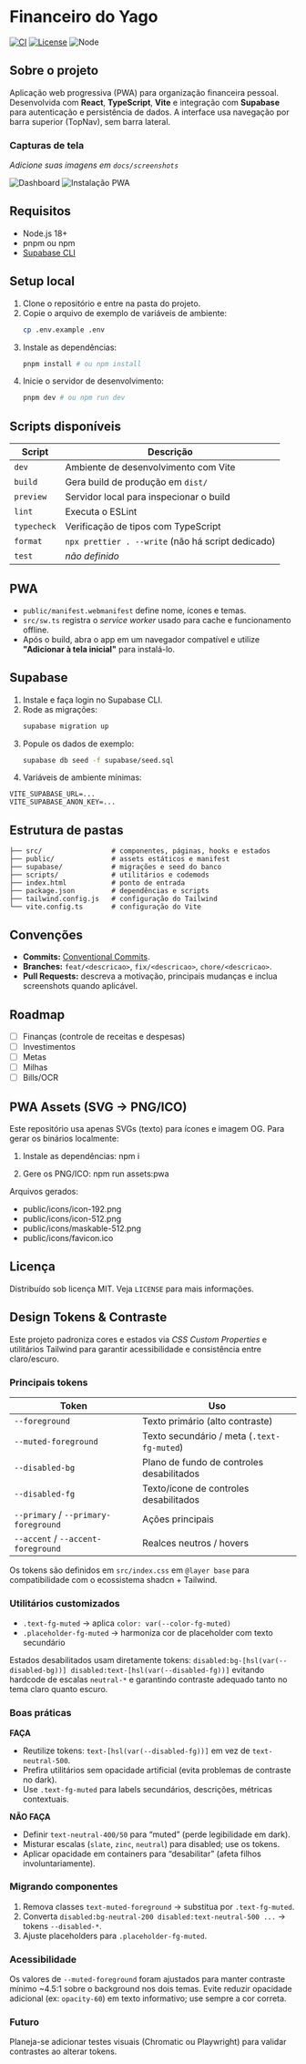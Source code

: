 # Financeiro do Yago

[![CI](https://img.shields.io/github/actions/workflow/status/YOUR_GITHUB_USERNAME/Financeiro-do-yago/ci.yml?branch=main&label=CI&logo=github)](https://github.com/YOUR_GITHUB_USERNAME/Financeiro-do-yago/actions)
[![License](https://img.shields.io/badge/license-MIT-blue.svg)](LICENSE)
![Node](https://img.shields.io/badge/node-18%2B-339933?logo=node.js&logoColor=white)

## Sobre o projeto

Aplicação web progressiva (PWA) para organização financeira pessoal. Desenvolvida com **React**, **TypeScript**, **Vite** e integração com **Supabase** para autenticação e persistência de dados. A interface usa navegação por barra superior (TopNav), sem barra lateral.

### Capturas de tela

_Adicione suas imagens em `docs/screenshots`_

![Dashboard](docs/screenshots/dashboard.png)
![Instalação PWA](docs/screenshots/pwa-install.png)

## Requisitos

- Node.js 18+
- pnpm ou npm
- [Supabase CLI](https://supabase.com/docs/guides/cli)

## Setup local

1. Clone o repositório e entre na pasta do projeto.
2. Copie o arquivo de exemplo de variáveis de ambiente:
   ```bash
   cp .env.example .env
   ```
3. Instale as dependências:
   ```bash
   pnpm install # ou npm install
   ```
4. Inicie o servidor de desenvolvimento:
   ```bash
   pnpm dev # ou npm run dev
   ```

## Scripts disponíveis

| Script      | Descrição                                         |
| ----------- | ------------------------------------------------- |
| `dev`       | Ambiente de desenvolvimento com Vite              |
| `build`     | Gera build de produção em `dist/`                 |
| `preview`   | Servidor local para inspecionar o build           |
| `lint`      | Executa o ESLint                                  |
| `typecheck` | Verificação de tipos com TypeScript               |
| `format`    | `npx prettier . --write` (não há script dedicado) |
| `test`      | _não definido_                                    |

## PWA

- `public/manifest.webmanifest` define nome, ícones e temas.
- `src/sw.ts` registra o _service worker_ usado para cache e funcionamento offline.
- Após o build, abra o app em um navegador compatível e utilize **"Adicionar à tela inicial"** para instalá-lo.

## Supabase

1. Instale e faça login no Supabase CLI.
2. Rode as migrações:
   ```bash
   supabase migration up
   ```
3. Popule os dados de exemplo:
   ```bash
   supabase db seed -f supabase/seed.sql
   ```
4. Variáveis de ambiente mínimas:

```env
VITE_SUPABASE_URL=...
VITE_SUPABASE_ANON_KEY=...
```

## Estrutura de pastas

```
├── src/                 # componentes, páginas, hooks e estados
├── public/              # assets estáticos e manifest
├── supabase/            # migrações e seed do banco
├── scripts/             # utilitários e codemods
├── index.html           # ponto de entrada
├── package.json         # dependências e scripts
├── tailwind.config.js   # configuração do Tailwind
└── vite.config.ts       # configuração do Vite
```

## Convenções

- **Commits:** [Conventional Commits](https://www.conventionalcommits.org/).
- **Branches:** `feat/<descricao>`, `fix/<descricao>`, `chore/<descricao>`.
- **Pull Requests:** descreva a motivação, principais mudanças e inclua screenshots quando aplicável.

## Roadmap

- [ ] Finanças (controle de receitas e despesas)
- [ ] Investimentos
- [ ] Metas
- [ ] Milhas
- [ ] Bills/OCR

## PWA Assets (SVG → PNG/ICO)

Este repositório usa apenas SVGs (texto) para ícones e imagem OG.
Para gerar os binários localmente:

1. Instale as dependências:
   npm i

2. Gere os PNG/ICO:
   npm run assets:pwa

Arquivos gerados:

- public/icons/icon-192.png
- public/icons/icon-512.png
- public/icons/maskable-512.png
- public/icons/favicon.ico

## Licença

Distribuído sob licença MIT. Veja `LICENSE` para mais informações.

## Design Tokens & Contraste

Este projeto padroniza cores e estados via *CSS Custom Properties* e utilitários Tailwind para garantir acessibilidade e consistência entre claro/escuro.

### Principais tokens

| Token | Uso |
| ----- | ---- |
| `--foreground` | Texto primário (alto contraste) |
| `--muted-foreground` | Texto secundário / meta (`.text-fg-muted`) |
| `--disabled-bg` | Plano de fundo de controles desabilitados |
| `--disabled-fg` | Texto/ícone de controles desabilitados |
| `--primary` / `--primary-foreground` | Ações principais |
| `--accent` / `--accent-foreground` | Realces neutros / hovers |

Os tokens são definidos em `src/index.css` em `@layer base` para compatibilidade com o ecossistema shadcn + Tailwind.

### Utilitários customizados

- `.text-fg-muted` → aplica `color: var(--color-fg-muted)`
- `.placeholder-fg-muted` → harmoniza cor de placeholder com texto secundário

Estados desabilitados usam diretamente tokens: `disabled:bg-[hsl(var(--disabled-bg))] disabled:text-[hsl(var(--disabled-fg))]` evitando hardcode de escalas `neutral-*` e garantindo contraste adequado tanto no tema claro quanto escuro.

### Boas práticas

**FAÇA**
- Reutilize tokens: `text-[hsl(var(--disabled-fg))]` em vez de `text-neutral-500`.
- Prefira utilitários sem opacidade artificial (evita problemas de contraste no dark).
- Use `.text-fg-muted` para labels secundários, descrições, métricas contextuais.

**NÃO FAÇA**
- Definir `text-neutral-400/50` para “muted” (perde legibilidade em dark).
- Misturar escalas (`slate`, `zinc`, `neutral`) para disabled; use os tokens.
- Aplicar opacidade em containers para “desabilitar” (afeta filhos involuntariamente).

### Migrando componentes

1. Remova classes `text-muted-foreground` → substitua por `.text-fg-muted`.
2. Converta `disabled:bg-neutral-200 disabled:text-neutral-500 ...` → tokens `--disabled-*`.
3. Ajuste placeholders para `.placeholder-fg-muted`.

### Acessibilidade

Os valores de `--muted-foreground` foram ajustados para manter contraste mínimo ~4.5:1 sobre o background nos dois temas. Evite reduzir opacidade adicional (ex: `opacity-60`) em texto informativo; use sempre a cor correta.

### Futuro

Planeja-se adicionar testes visuais (Chromatic ou Playwright) para validar contrastes ao alterar tokens.
